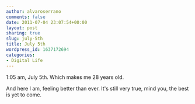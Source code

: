 ```yaml
---
author: alvaroserrano
comments: false
date: 2011-07-04 23:07:54+00:00
layout: post
sharing: true
slug: july-5th
title: July 5th
wordpress_id: 1637172694
categories:
- Digital Life
---
```


1:05 am, July 5th. Which makes me 28 years old.

And here I am, feeling better than ever. It's still very true, mind you, the best is yet to come.
